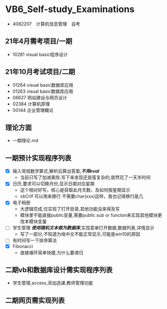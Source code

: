 # VB6_Self-study_Examinations
- 4082207　计算机信息管理　自考
## 21年4月需考项目/一期
- 10281 visual basic程序设计

## 21年10月考试项目/二期
- 01264 visual basic数据库应用
- 01263 visual basic数据库应用
- 06627 网站建设与网页设计
- 02384 计算机原理
- 00144 企业管理概论


## 理论方面
- 一期理论.md

## 一期预计实现程序列表
- [x] 输入常规数学算式,解析后算出答案,***不用eval***
    - 当前只写了加减乘除,写下来发现还是蛮复杂的,居然花了一天半时间
- [x] 日历,要求可以切换月份,显示日期对应星期
    - 这个相对好写，核心是获取此月天数，及如何按星期显示
    - vbCrlf 可以用来换行 不需要char(xxx)这样，我也记得换行是几
- [x] 电子相册
    - 大逻辑完成,仅实现了打开目录,其他功能没来得及写
    - 模块里不能直接public变量,需要public sub or functon来实现其他模块更改本模块变量 
- [ ] 学生管理 ***使用随机文本做为数据库***,实现菜单打开数据,数据列表,详情显示
    - 写了一部分,不知道为啥中文不能正常显示,可能是win10的原因
- [ ] 有时间写一下排序算法
- [x] Fibonacci
    - 直接循环简单快捷,为什么要递归
    


## 二期vb和数据库设计需实现程序列表
- 学生管理,access,添加选课,教师管理功能

## 二期网页需实现列表
